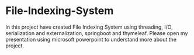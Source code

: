 # File-Indexing-System

In this project have created File Indexing System using threading, I/O, serialization and externalization, springboot and thymeleaf.
Please open my presentation using microsoft powerpoint to understand more about the project.
